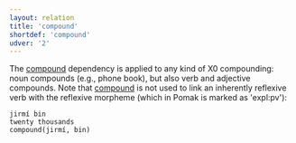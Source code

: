 ```yaml
---
layout: relation
title: 'compound'
shortdef: 'compound'
udver: '2'
---
```


The [compound]() dependency is applied to any kind of X0 compounding: noun compounds (e.g., phone book), but also verb and adjective compounds. 
Note that [compound]() is not used to link an inherently reflexive verb with the reflexive morpheme (which in Pomak is marked as 'expl:pv'):

~~~ sdparse
jirmí bin  
twenty thousands
compound(jirmí, bin)
~~~
<!-- Interlanguage links updated Út 9. května 2023, 20:04:05 CEST -->
